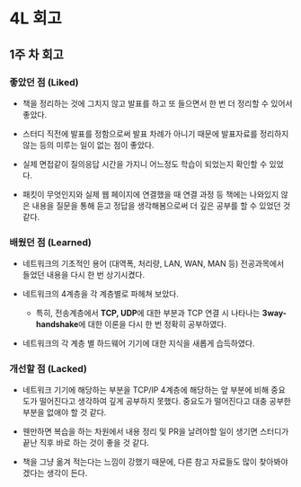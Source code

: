 # 4L 회고

## 1주 차 회고
### 좋았던 점 (Liked)
- 책을 정리하는 것에 그치지 않고 발표를 하고 또 들으면서 한 번 더 정리할 수 있어서 좋았다.

- 스터디 직전에 발표를 정함으로써 발표 차례가 아니기 때문에 발표자료를 정리하지 않는 등의 미루는 일이 없는 점이 좋았다.

- 실제 면접같이 질의응답 시간을 가지니 어느정도 학습이 되었는지 확인할 수 있었다.

- 패킷이 무엇인지와 실제 웹 페이지에 연결했을 때 연결 과정 등 책에는 나와있지 않은 내용을 질문을 통해 듣고 정답을 생각해봄으로써 더 깊은 공부를 할 수 있었던 것 같다.

### 배웠던 점 (Learned)
- 네트워크의 기초적인 용어 (대역폭, 처리량, LAN, WAN, MAN 등) 전공과목에서 들었던 내용을 다시 한 번 상기시켰다.

- 네트워크의 4계층을 각 계층별로 파헤쳐 보았다.
    - 특히, 전송계층에서 **TCP, UDP**에 대한 부분과 TCP 연결 시 나타나는 **3way-handshake**에 대한 이론을 다시 한 번 정확히 공부하였다.

- 네트워크의 각 계층 별 하드웨어 기기에 대한 지식을 새롭게 습득하였다.

### 개선할 점 (Lacked)
- 네트워크 기기에 해당하는 부분을 TCP/IP 4계층에 해당하는 앞 부분에 비해 중요도가 떨어진다고 생각하여 깊게 공부하지 못했다. 중요도가 떨어진다고 대충 공부한 부분을 없애야 할 것 같다.

- 웬만하면 복습을 하는 차원에서 내용 정리 및 PR을 날려야할 일이 생기면 스터디가 끝난 직후 바로 하는 것이 좋을 것 같다.

- 책을 그냥 옮겨 적는다는 느낌이 강했기 때문에, 다른 참고 자료들도 많이 찾아봐야겠다는 생각이 든다.
